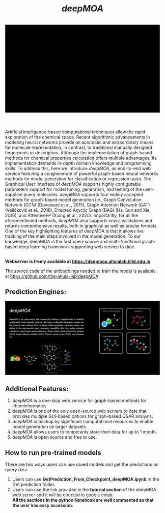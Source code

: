 <div align="center"> <h1><I>deepMOA</I> </h1> </div>
 <br>
<div align="center">
<img src="Data/Images/gif 5.gif"></div>
<br><br><br>
Artificial intelligence-based computational techniques allow the rapid exploration of the chemical space. Recent algorithmic advancements in modeling neural networks provide an automatic and extraordinary means for molecule representation, in contrast, to traditional manually designed fingerprints or descriptors. Although the implementation of graph-based methods for chemical properties calculation offers multiple advantages, its implementation demands in-depth domain knowledge and programming skills. To address this, here we introduce <I>deepMOA</I>, an end-to-end web service featuring a conglomerate of powerful graph-based neural networks methods for model generation for classification or regression tasks. The Graphical User Interface of <I>deepMOA</I> supports highly configurable parameters support for model tuning, generation, and testing of the user-supplied query molecules. <I>deepMOA</I> supports four widely accepted methods for graph-based model generation i.e., Graph Convolution Network (GCN) (Duvenaud et al., 2015), Graph Attention Network (GAT) (Veličković et al., 2018), Directed Acyclic Graph (DAG) (Ha, Sun and Xie, 2016), and AttentiveFP (Xiong et al., 2020). Importantly, for all the aforementioned methods, <I>deepMOA</I> also supports cross-validations and returns comprehensive results, both in graphical as well as tabular formats. One of the key highlighting features of deepMOA is that it allows live tracking of the main steps involved in the model generation. To our knowledge, deepMOA is the first open-source and multi-functional graph-based deep learning framework supporting web service to date. 
<br><br>

**Webserver is freely available at https://deepmoa.ahujalab.iiitd.edu.in**

The source code of the embeddings needed to train the model is available at  https://github.com/the-ahuja-lab/deepMOA

## Prediction Engines:
<div align="center">
<img src="Data/Images/SS_1.PNG"></div>

## Additional Features:
1. <I>deepMOA</I> is a one-stop web service for graph-based methods for cheminformatics
2. <I>deepMOA</I> is one of the only open-source web servers to date that provides multiple GUI-based options for graph-based QSAR analysis. 
3. <I>deepMOA</I> is backup by significant computational resources to enable model generation on larger datasets.
4. <I>deepMOA</I> allows users to temporarily store their data for up to 1 month.
5. <I>deepMOA </I>is open source and free to use.

## How to run pre-trained models
There are two ways users can use saved models and get the predictions on query data
1. Users can use <b>GetPrediction_From_Checkpoint_deepMOA.ipynb</b>  in the Get prediction folder.
2. Users can use the link provided in the <b>tutorial section</b> of the deepMOA web server and it will be directed to google colab.<br>
<b>All the sections in the python Notebook are well commented so that the user has easy accession.</b>

